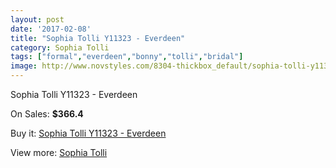 ```yaml
---
layout: post
date: '2017-02-08'
title: "Sophia Tolli Y11323 - Everdeen"
category: Sophia Tolli
tags: ["formal","everdeen","bonny","tolli","bridal"]
image: http://www.novstyles.com/8304-thickbox_default/sophia-tolli-y11323-everdeen.jpg
---
```

Sophia Tolli Y11323 - Everdeen

On Sales: **$366.4**
<a href="https://www.novstyles.com/en/sophia-tolli/5779-sophia-tolli-y11323-everdeen.html"><amp-img layout="responsive" width="600" height="600" src="//www.novstyles.com/8304-thickbox_default/sophia-tolli-y11323-everdeen.jpg" alt="Sophia Tolli Y11323 - Everdeen 0" /></a>

Buy it: [Sophia Tolli Y11323 - Everdeen](https://www.novstyles.com/en/sophia-tolli/5779-sophia-tolli-y11323-everdeen.html "Sophia Tolli Y11323 - Everdeen")

View more: [Sophia Tolli](https://www.novstyles.com/en/39-sophia-tolli "Sophia Tolli")